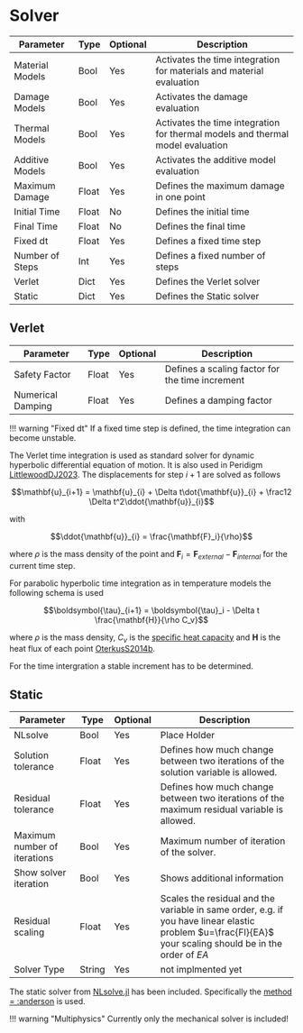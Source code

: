 # Solver

| Parameter | Type | Optional | Description |
|---|---|---|---|
| Material Models  | Bool | Yes | Activates the time integration for materials and material evaluation |
| Damage Models    | Bool | Yes | Activates the damage evaluation |
| Thermal Models   | Bool | Yes | Activates the time integration for thermal models and thermal model evaluation |
| Additive Models  | Bool | Yes | Activates the additive model evaluation |
| Maximum Damage   | Float | Yes | Defines the maximum damage in one point |
| Initial Time | Float | No | Defines the initial time |
| Final Time | Float | No | Defines the final time |
| Fixed dt    | Float | Yes | Defines a fixed time step |
| Number of Steps   | Int | Yes | Defines a fixed number of steps |
| Verlet | Dict | Yes | Defines the Verlet solver |
| Static | Dict | Yes | Defines the Static solver |

## Verlet

| Parameter | Type | Optional | Description |
|---|---|---|---|
| Safety Factor  | Float | Yes | Defines a scaling factor for the time increment |
| Numerical Damping | Float | Yes | Defines a damping factor |


!!! warning "Fixed dt"
    If a fixed time step is defined, the time integration can become unstable.


The Verlet time integration is used as standard solver for dynamic hyperbolic differential equation of motion. It is also used in Peridigm [LittlewoodDJ2023](@cite). The displacements for step $i+1$ are solved as follows

$$\mathbf{u}_{i+1} = \mathbf{u}_{i} + \Delta t\dot{\mathbf{u}}_{i} + \frac12 \Delta t^2\ddot{\mathbf{u}}_{i}$$

with

$$\ddot{\mathbf{u}}_{i} = \frac{\mathbf{F}_i}{\rho}$$

where $\rho$ is the mass density of the point and $\mathbf{F}_i=\mathbf{F}_{external}-\mathbf{F}_{internal}$ for the current time step.

For parabolic hyperbolic time integration as in temperature models the following schema is used

$$\boldsymbol{\tau}_{i+1} =  \boldsymbol{\tau}_i - \Delta t \frac{\mathbf{H}}{\rho C_v}$$

where $\rho$ is the mass density, $C_v$ is the [specific heat capacity](https://en.wikipedia.org/wiki/Specific_heat_capacity) and $\mathbf{H}$ is the heat flux of each point [OterkusS2014b](@cite).

For the time intergration a stable increment has to be determined.

## Static



| Parameter | Type | Optional | Description |
|---|---|---|---|
| NLsolve  | Bool | Yes | Place Holder |
| Solution tolerance  | Float | Yes | Defines how much change between two iterations of the solution variable is allowed. |
| Residual tolerance  | Float | Yes |  Defines how much change between two iterations of the maximum residual variable is allowed. |
| Maximum number of iterations  | Bool | Yes | Maximum number of iteration of the solver. |
| Show solver iteration  | Bool | Yes | Shows additional information |
| Residual scaling  | Float | Yes | Scales the residual and the variable in same order, e.g. if you have linear elastic problem $u=\frac{Fl}{EA}$ your scaling should be in the order of $EA$ |
| Solver Type  | String | Yes | not implmented yet |

The static solver from [NLsolve.jl](https://github.com/JuliaNLSolvers/NLsolve.jl) has been included. Specifically the [method = :anderson](https://github.com/JuliaNLSolvers/NLsolve.jl#anderson-acceleration) is used.

!!! warning "Multiphysics"
    Currently only the mechanical solver is included!
